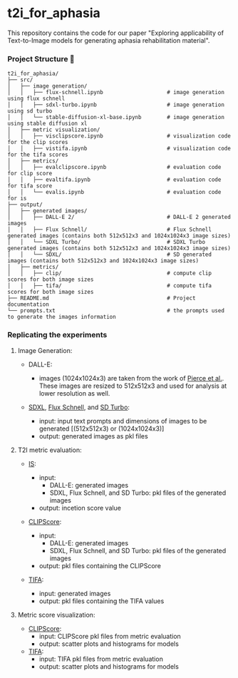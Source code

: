# t2i_for_aphasia

This repository contains the code for our paper "Exploring applicability of Text-to-Image models
for generating aphasia rehabilitation material".

### Project Structure 📂

```
t2i_for_aphasia/
├── src/                     
│   ├── image generation/           
│   │   ├── flux-schnell.ipynb                    # image generation using flux schnell
│   │   ├── sdxl-turbo.ipynb                      # image generation using sd turbo
│   │   └── stable-diffusion-xl-base.ipynb        # image generation using stable diffusion xl
│   ├── metric visualization/               
│   │   ├── visclipscore.ipynb                    # visualization code for the clip scores
│   │   ├── vistifa.ipynb                         # visualization code for the tifa scores
│   ├── metrics/               
│   │   ├── evalclipscore.ipynb                   # evaluation code for clip score
│   │   ├── evaltifa.ipynb                        # evaluation code for tifa score
│   │   └── evalis.ipynb                          # evaluation code for is
├── output/                   
│   ├── generated images/               
│   │   ├── DALL-E 2/                             # DALL-E 2 generated images
│   │   ├── Flux Schnell/                         # Flux Schnell generated images (contains both 512x512x3 and 1024x1024x3 image sizes)
│   │   └── SDXL Turbo/                           # SDXL Turbo generated images (contains both 512x512x3 and 1024x1024x3 image sizes)
│   │   └── SDXL/                                 # SD generated images (contains both 512x512x3 and 1024x1024x3 image sizes)
│   ├── metrics/               
│   │   ├── clip/                                 # compute clip scores for both image sizes
│   │   ├── tifa/                                 # compute tifa scores for both image sizes
├── README.md                                     # Project documentation
└── prompts.txt                                   # the prompts used to generate the images information
```


### Replicating the experiments
1. Image Generation: 
    - DALL-E: 
        - images (1024x1024x3) are taken from the work of [Pierce et al.](https://pubs.asha.org/doi/abs/10.1044/2023_AJSLP-23-00142). These images are resized to 512x512x3 and used for analysis at lower resolution as well.

    - [SDXL](https://github.com/mihirm05/t2i_for_aphasia/blob/main/src/image%20generation/stable-diffusion-xl-base.ipynb), [Flux Schnell](https://github.com/mihirm05/t2i_for_aphasia/blob/main/src/image%20generation/flux-schnell.ipynb), and [SD Turbo](https://github.com/mihirm05/t2i_for_aphasia/blob/main/src/image%20generation/sdxl-turbo.ipynb):
        - input: input text prompts and dimensions of images to be generated [(512x512x3) or (1024x1024x3)]
        - output: generated images as pkl files
       

2. T2I metric evaluation:
    - [IS](https://github.com/mihirm05/t2i_for_aphasia/blob/main/src/metrics/evalis.ipynb):
        - input:
            - DALL-E: generated images
            - SDXL, Flux Schnell, and SD Turbo: pkl files of the generated images
        - output: incetion score value

    - [CLIPScore](https://github.com/mihirm05/t2i_for_aphasia/blob/main/src/metrics/evalclipscore.ipynb):
        - input:
            - DALL-E: generated images
            - SDXL, Flux Schnell, and SD Turbo: pkl files of the generated images
        - output: pkl files containing the CLIPScore

    - [TIFA](https://github.com/mihirm05/t2i_for_aphasia/blob/main/src/metrics/evaltifa.ipynb):
        - input: generated images
        - output: pkl files containing the TIFA values

3. Metric score visualization:
    - [CLIPScore](https://github.com/mihirm05/t2i_for_aphasia/blob/main/src/metric%20visualization/visclipscore.ipynb):
        - input: CLIPScore pkl files from metric evaluation
        - output: scatter plots and histograms for models
    - [TIFA](https://github.com/mihirm05/t2i_for_aphasia/blob/main/src/metric%20visualization/vistifa.ipynb):
        - input: TIFA pkl files from metric evaluation
        - output: scatter plots and histograms for models